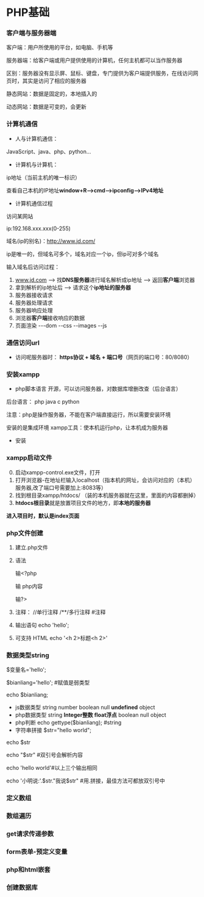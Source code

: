 # PHP基础

### 客户端与服务器端

客户端：用户所使用的平台，如电脑、手机等

服务器端：给客户端或用户提供使用的计算机，任何主机都可以当作服务器

区别：服务器没有显示屏、鼠标、键盘，专门提供为客户端提供服务，在线访问网页时，其实是访问了相应的服务器

静态网站：数据是固定的，本地插入的

动态网站：数据是可变的，会更新

### 计算机通信

- 人与计算机通信：

JavaScript、java、php、python...

- 计算机与计算机：

ip地址（当前主机的唯一标识）

查看自己本机的IP地址**window+R-->cmd-->ipconfig-->IPv4地址**

- 计算机通信过程

访问某网站

ip:192.168.xxx.xxx(0-255)

域名(ip的别名)：http://www.jd.com/

ip是唯一的，但域名可多个，域名对应一个ip，但ip可对多个域名

输入域名后访问过程：
1. www.jd.com --> 找**DNS服务器**进行域名解析成ip地址 --> 返回**客户端**浏览器
2. 拿到解析的ip地址后 --> 请求这个**ip地址的服务器**
3. 服务器接收请求
4. 服务器处理请求
5. 服务器响应处理
6. 浏览器**客户端**接收响应的数据
7. 页面渲染 ---dom --css --images --js

### 通信访问url

- 访问呢服务器时：
**https协议 + 域名 + 端口号**（网页的端口号：80/8080）

### 安装xampp

- php脚本语言 开源，可以访问服务器，对数据库增删改查（后台语言）

后台语言： php java c python

注意：php是操作服务器，不能在客户端直接运行，所以需要安装环境

安装的是集成环境 xampp工具：使本机运行php，让本机成为服务器

- 安装

### xampp启动文件
0. 启动xampp-control.exe文件，打开
1. 打开浏览器-在地址栏输入localhost（指本机的网址，会访问对应的（本机）服务器,改了端口号需要加上:8083等）
2. 找到根目录xampp/htdocs/ （装的本机服务器就在这里，里面的内容都删掉）
3. **htdocs根目录**就是放置项目文件的地方，即**本地的服务器**

**进入项目时，默认是index页面**

### php文件创建
1. 建立.php文件
2. 语法 

    输<?php

    输   php内容

    输?>

3. 注释： //单行注释 /**/多行注释  #注释
4. 输出语句  echo 'hello'; 
5. 可支持 HTML  echo '<h 2>标题<h 2>'

### 数据类型string
$变量名='hello';

$bianliang='hello'; #赋值是弱类型

echo $bianliang;

- js数据类型
string number boolean null **undefined** object
- php数据类型
string **Integer整数 float浮点** boolean null object
- php判断
echo gettype($bianliang); #string
- 字符串拼接
$str="hello world";

echo $str

echo "$str" #双引号会解析内容

echo 'hello world'#以上三个输出相同

echo '小明说:'.$str."我说$str" #用.拼接，最佳方法可都放双引号中

### 定义数组

### 数组遍历

### get请求传递参数

### form表单-预定义变量

### php和html嵌套

### 创建数据库

